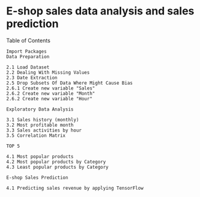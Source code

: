 <h1> E-shop sales data analysis and sales prediction </h1>

Table of Contents

    Import Packages
    Data Preparation

    2.1 Load Dataset
    2.2 Dealing With Missing Values
    2.3 Date Extraction
    2.5 Drop Subsets Of Data Where Might Cause Bias
    2.6.1 Create new variable "Sales"
    2.6.2 Create new variable "Month"
    2.6.2 Create new variable "Hour"
    
    Exploratory Data Analysis

    3.1 Sales history (monthly)
    3.2 Most profitable month
    3.3 Sales activities by hour 
    3.5 Correlation Matrix
    
    TOP 5 
    
    4.1 Most popular products
    4.2 Most popular products by Category
    4.3 Least popular products by Category

    E-shop Sales Prediction 

    4.1 Predicting sales revenue by applying TensorFlow
    


